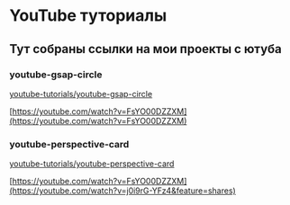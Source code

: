 # YouTube туториалы
## Тут собраны ссылки на мои проекты с ютуба

### youtube-gsap-circle

[youtube-tutorials/youtube-gsap-circle](https://mihinov.github.io/youtube-tutorials/youtube-gsap-circle/)

[https://youtube.com/watch?v=FsYO00DZZXM](https://youtube.com/watch?v=FsYO00DZZXM)

### youtube-perspective-card

[youtube-tutorials/youtube-perspective-card](https://mihinov.github.io/youtube-tutorials/youtube-perspective-card/)

[https://youtube.com/watch?v=FsYO00DZZXM](https://youtube.com/watch?v=j0i9rG-YFz4&feature=shares)

